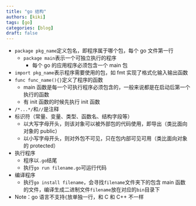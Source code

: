 ```yaml
---
title: "go 结构"
authors: [kiki]
tags: [go]
categories: [blog]
draft: false
---
```


- `package pkg_name`定义包名，即程序属于哪个包，每个 go 文件第一行
  - `package main`表示一个可独立执行的程序
    - 每个 go 的应用程序必须包含一个 main 包  
- `import pkg_name`表示程序需要使用的包，如 fmt 实现了格式化输入输出函数
- `func func_name(){}`定义了程序的函数
  - main 函数是每一个可执行程序必须包含的，一般来说都是在启动后第一个执行的函数
  - 有 init 函数的时候先执行 init 函数
- `/*...*/`和`//`是注释
- 标识符（常量、变量、类型、函数名、结构字段等）
  - 以大写字母开头，则该对象可以被外部包的代码使用，即导出（类比面向对象的 public）
  - 以小写字母开头，则对外包不可见，只在包内部可见可用（类比面向对象的 protected）
- 执行程序
  - 程序以`.go`结尾
  - 执行`go run filename.go`可运行代码
- 编译程序
  - 执行`go install filename`，会寻找`filename`文件夹下的包含 main 函数的文件，编译生成二进制文件`filename`放在对应的`bin`目录下
- Note：go 语言不支持`{`放单独一行，和 C 和 C++ 不一样
